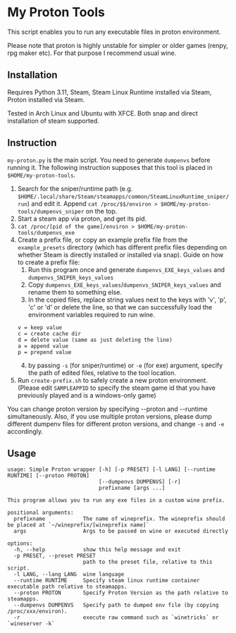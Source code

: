 # My Proton Tools

This script enables you to run any executable files in proton environment.

Please note that proton is highly unstable for simpler or older games (renpy, rpg maker etc). For that purpose I recommend usual wine.

## Installation
Requires Python 3.11, Steam, Steam Linux Runtime installed via Steam, Proton installed via Steam.

Tested in Arch Linux and Ubuntu with XFCE. Both snap and direct installation of steam supported.

## Instruction

`my-proton.py` is the main script. You need to generate `dumpenvs` before running it. The following instruction supposes that this tool is placed in `$HOME/my-proton-tools`.

1. Search for the sniper/runtime path (e.g. `$HOME/.local/share/Steam/steamapps/common/SteamLinuxRuntime_sniper/run`) and edit it. Append `cat /proc/$$/environ > $HOME/my-proton-tools/dumpenvs_sniper` on the top.
2. Start a steam app via proton, and get its pid.
3. `cat /proc/[pid of the game]/environ > $HOME/my-proton-tools/dumpenvs_exe`
4. Create a prefix file, or copy an example prefix file from the `example_presets` directory (which has different prefix files depending on whether Steam is directly installed or installed via snap).
   Guide on how to create a prefix file:
    1. Run this program once and generate `dumpenvs_EXE_keys_values` and `dumpenvs_SNIPER_keys_values`
    2. Copy `dumpenvs_EXE_keys_values`/`dumpenvs_SNIPER_keys_values` and rename them to something else.
    3. In the copied files, replace string values next to the keys with 'v', 'p', 'c' or 'd' or delete the line, so that we can successfully load the environment variables required to run wine.
    ```
    v = keep value
    c = create cache dir
    d = delete value (same as just deleting the line)
    a = append value
    p = prepend value
    ```
    4. by passing `-s` (for sniper/runtime) or `-e` (for exe) argument, specify the path of edited files, relative to the tool location.
5. Run `create-prefix.sh` to safely create a new proton environment. (Please edit `SAMPLEAPPID` to specify the steam game id that you have previously played and is a windows-only game)

You can change proton version by specifying --proton and --runtime simultaneously. Also, if you use multiple proton versions, please dump different dumpenv files for different proton versions, and change `-s` and `-e` accordingly.

## Usage

```
usage: Simple Proton wrapper [-h] [-p PRESET] [-l LANG] [--runtime RUNTIME] [--proton PROTON]
                             [--dumpenvs DUMPENVS] [-r]
                             prefixname [args ...]

This program allows you to run any exe files in a custom wine prefix. 

positional arguments:
  prefixname            The name of wineprefix. The wineprefix should be placed at `~/wineprefix/[wineprefix name]`
  args                  Args to be passed on wine or executed directly

options:
  -h, --help            show this help message and exit
  -p PRESET, --preset PRESET
                        path to the preset file, relative to this script.
  -l LANG, --lang LANG  wine language
  --runtime RUNTIME     Specify steam linux runtime container executable path relative to steamapps.
  --proton PROTON       Specify Proton Version as the path relative to steamapps.
  --dumpenvs DUMPENVS   Specify path to dumped env file (by copying /proc/xxx/environ).
  -r                    execute raw command such as `winetricks` or `wineserver -k`
```
